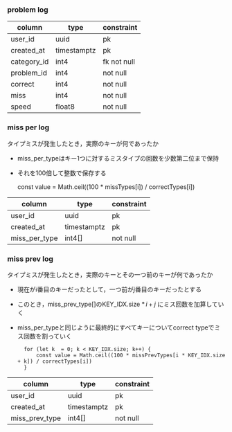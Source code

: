 ### problem log

| column | type | constraint |
| ---- | ---- | ---- |
| user_id | uuid | pk |
| created_at  | timestamptz| pk |
| category_id | int4 | fk not null|
| problem_id | int4 | not null |
| correct | int4 | not null |
| miss | int4 | not null |
| speed | float8 | not null |

### miss per log
タイプミスが発生したとき，実際のキーが何であったか

- miss_per_typeはキー1つに対するミスタイプの回数を少数第二位まで保持
- それを100倍して整数で保存する

    const value = Math.ceil((100 * missTypes[i]) / correctTypes[i])

| column | type | constraint |
| ---- | ---- | ---- |
| user_id | uuid | pk |
| created_at  | timestamptz| pk |
| miss_per_type | int4[] | not null |

### miss prev log
タイプミスが発生したとき，実際のキーとその一つ前のキーが何であったか

- 現在が$i$番目のキーだったとして，一つ前が$j$番目のキーだったとする
- このとき，miss_prev_type[]のKEY_IDX.size $* \,i + j$ にミス回数を加算していく
- miss_per_typeと同じように最終的にすべてキーについてcorrect typeでミス回数を割っていく

        for (let k  = 0; k < KEY_IDX.size; k++) {
            const value = Math.ceil((100 * missPrevTypes[i * KEY_IDX.size + k]) / correctTypes[i])
        }

| column | type | constraint |
| ---- | ---- | ---- |
| user_id | uuid | pk |
| created_at | timestamptz| pk |
| miss_prev_type | int4[] | not null |